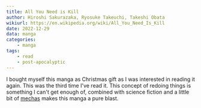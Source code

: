 ```yaml
---
title: All You Need is Kill
author: Hiroshi Sakurazaka, Ryosuke Takeuchi, Takeshi Obata
wikiurl: https://en.wikipedia.org/wiki/All_You_Need_Is_Kill
date: 2022-12-29
data: manga
categories:
    - manga
tags:
    - read
    - post-apocalyptic
---
```


I bought myself this manga as Christmas gift as I was interested in reading it again. This was the
third time I've read it. This concept of redoing things is something I can't get enough of, combined
with science fiction and a little bit of [mechas][] makes this manga a pure blast.

[mechas]: https://en.wikipedia.org/wiki/Mecha
